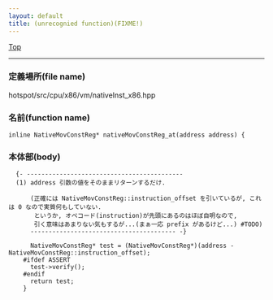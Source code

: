 ```yaml
---
layout: default
title: (unrecognied function)(FIXME!)
---
```

[Top](../index.html)

--- 
### 定義場所(file name)
hotspot/src/cpu/x86/vm/nativeInst_x86.hpp

### 名前(function name)
```
inline NativeMovConstReg* nativeMovConstReg_at(address address) {
```

### 本体部(body)
```
  {- -------------------------------------------
  (1) address 引数の値をそのままリターンするだけ.
  
      (正確には NativeMovConstReg::instruction_offset を引いているが, これは 0 なので実質何もしていない.
       というか, オペコード(instruction)が先頭にあるのはほぼ自明なので, 
       引く意味はあまりない気もするが...(まぁ一応 prefix があるけど...) #TODO)
      ---------------------------------------- -}

	  NativeMovConstReg* test = (NativeMovConstReg*)(address - NativeMovConstReg::instruction_offset);
	#ifdef ASSERT
	  test->verify();
	#endif
	  return test;
	}
	
```


